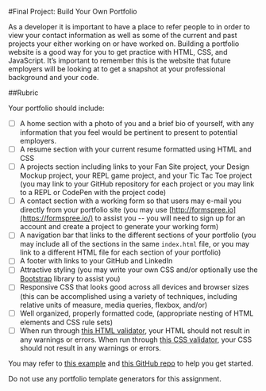 #Final Project: Build Your Own Portfolio

As a developer it is important to have a place to refer people to in order to view your contact information as well as some of the current and past projects your either working on or have worked on. Building a portfolio website is a good way for you to get practice with HTML, CSS, and JavaScript. It’s important to remember this is the website that future employers will be looking at to get a snapshot at your professional background and your code.

##Rubric

Your portfolio should include:

- [ ] A home section with a photo of you and a brief bio of yourself, with any information that you feel would be pertinent to present to potential employers.
- [ ] A resume section with your current resume formatted using HTML and CSS
- [ ] A projects section including links to your Fan Site project, your Design Mockup project, your REPL game project, and your Tic Tac Toe project (you may link to your GitHub repository for each project or you may link to a REPL or CodePen with the project code)
- [ ] A contact section with a working form so that users may e-mail you directly from your portfolio site (you may use [http://formspree.io](https://formspree.io/) to assist you -- you will need to sign up for an account and create a project to generate your working form)
- [ ] A navigation bar that links to the different sections of your portfolio (you may include all of the sections in the same `index.html` file, or you may link to a different HTML file for each section of your portfolio)
- [ ] A footer with links to your GitHub and LinkedIn
- [ ] Attractive styling (you may write your own CSS and/or optionally use the [Bootstrap](https://getbootstrap.com/) library to assist you)
- [ ] Responsive CSS that looks good across all devices and browser sizes (this can be accomplished using a variety of techniques, including relative units of measure, media queries, flexbox, and/or)
- [ ] Well organized, properly formatted code, (appropriate nesting of HTML elements and CSS rule sets)
- [ ] When run through [this HTML validator](https://validator.w3.org/#validate_by_input), your HTML should not result in any warnings or errors. When run through [this CSS validator](https://jigsaw.w3.org/css-validator/#validate_by_input), your CSS should not result in any warnings or errors.

You may refer to [this example](https://wyncode.github.io/all_about_me/index.html) and [this GitHub repo](https://github.com/wyncode/all_about_me/settings/access) to help you get started.

Do not use any portfolio template generators for this assignment.
